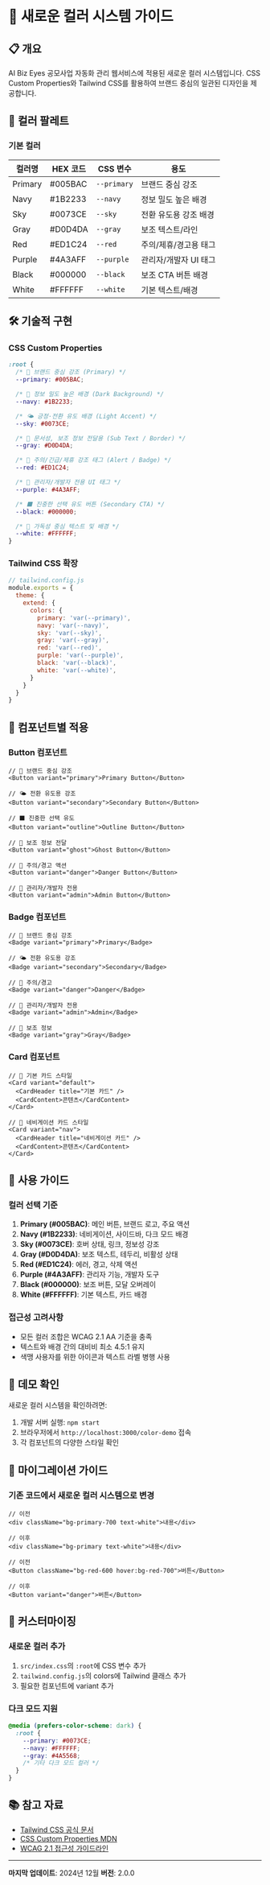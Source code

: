 # 🎨 새로운 컬러 시스템 가이드

## 📋 개요

AI Biz Eyes 공모사업 자동화 관리 웹서비스에 적용된 새로운 컬러 시스템입니다. CSS Custom Properties와 Tailwind CSS를 활용하여 브랜드 중심의 일관된 디자인을 제공합니다.

## 🎯 컬러 팔레트

### 기본 컬러

| 컬러명 | HEX 코드 | CSS 변수 | 용도 |
|--------|----------|----------|------|
| Primary | #005BAC | `--primary` | 브랜드 중심 강조 |
| Navy | #1B2233 | `--navy` | 정보 밀도 높은 배경 |
| Sky | #0073CE | `--sky` | 전환 유도용 강조 배경 |
| Gray | #D0D4DA | `--gray` | 보조 텍스트/라인 |
| Red | #ED1C24 | `--red` | 주의/제휴/경고용 태그 |
| Purple | #4A3AFF | `--purple` | 관리자/개발자 UI 태그 |
| Black | #000000 | `--black` | 보조 CTA 버튼 배경 |
| White | #FFFFFF | `--white` | 기본 텍스트/배경 |

## 🛠️ 기술적 구현

### CSS Custom Properties

```css
:root {
  /* 🎯 브랜드 중심 강조 (Primary) */
  --primary: #005BAC;

  /* 🧭 정보 밀도 높은 배경 (Dark Background) */
  --navy: #1B2233;

  /* 🌤 긍정·전환 유도 배경 (Light Accent) */
  --sky: #0073CE;

  /* 📰 문서성, 보조 정보 전달용 (Sub Text / Border) */
  --gray: #D0D4DA;

  /* 📢 주의/긴급/제휴 강조 태그 (Alert / Badge) */
  --red: #ED1C24;

  /* 🧪 관리자/개발자 전용 UI 태그 */
  --purple: #4A3AFF;

  /* ⬛ 진중한 선택 유도 버튼 (Secondary CTA) */
  --black: #000000;

  /* 🧾 가독성 중심 텍스트 및 배경 */
  --white: #FFFFFF;
}
```

### Tailwind CSS 확장

```javascript
// tailwind.config.js
module.exports = {
  theme: {
    extend: {
      colors: {
        primary: 'var(--primary)',
        navy: 'var(--navy)',
        sky: 'var(--sky)',
        gray: 'var(--gray)',
        red: 'var(--red)',
        purple: 'var(--purple)',
        black: 'var(--black)',
        white: 'var(--white)',
      }
    }
  }
}
```

## 🔘 컴포넌트별 적용

### Button 컴포넌트

```tsx
// 🎯 브랜드 중심 강조
<Button variant="primary">Primary Button</Button>

// 🌤 전환 유도용 강조
<Button variant="secondary">Secondary Button</Button>

// ⬛ 진중한 선택 유도
<Button variant="outline">Outline Button</Button>

// 📰 보조 정보 전달
<Button variant="ghost">Ghost Button</Button>

// 📢 주의/경고 액션
<Button variant="danger">Danger Button</Button>

// 🧪 관리자/개발자 전용
<Button variant="admin">Admin Button</Button>
```

### Badge 컴포넌트

```tsx
// 🎯 브랜드 중심 강조
<Badge variant="primary">Primary</Badge>

// 🌤 전환 유도용 강조
<Badge variant="secondary">Secondary</Badge>

// 📢 주의/경고
<Badge variant="danger">Danger</Badge>

// 🧪 관리자/개발자 전용
<Badge variant="admin">Admin</Badge>

// 📰 보조 정보
<Badge variant="gray">Gray</Badge>
```

### Card 컴포넌트

```tsx
// 🧾 기본 카드 스타일
<Card variant="default">
  <CardHeader title="기본 카드" />
  <CardContent>콘텐츠</CardContent>
</Card>

// 🧭 네비게이션 카드 스타일
<Card variant="nav">
  <CardHeader title="네비게이션 카드" />
  <CardContent>콘텐츠</CardContent>
</Card>
```

## 🎨 사용 가이드

### 컬러 선택 기준

1. **Primary (#005BAC)**: 메인 버튼, 브랜드 로고, 주요 액션
2. **Navy (#1B2233)**: 네비게이션, 사이드바, 다크 모드 배경
3. **Sky (#0073CE)**: 호버 상태, 링크, 정보성 강조
4. **Gray (#D0D4DA)**: 보조 텍스트, 테두리, 비활성 상태
5. **Red (#ED1C24)**: 에러, 경고, 삭제 액션
6. **Purple (#4A3AFF)**: 관리자 기능, 개발자 도구
7. **Black (#000000)**: 보조 버튼, 모달 오버레이
8. **White (#FFFFFF)**: 기본 텍스트, 카드 배경

### 접근성 고려사항

- 모든 컬러 조합은 WCAG 2.1 AA 기준을 충족
- 텍스트와 배경 간의 대비비 최소 4.5:1 유지
- 색맹 사용자를 위한 아이콘과 텍스트 라벨 병행 사용

## 🚀 데모 확인

새로운 컬러 시스템을 확인하려면:

1. 개발 서버 실행: `npm start`
2. 브라우저에서 `http://localhost:3000/color-demo` 접속
3. 각 컴포넌트의 다양한 스타일 확인

## 📝 마이그레이션 가이드

### 기존 코드에서 새로운 컬러 시스템으로 변경

```tsx
// 이전
<div className="bg-primary-700 text-white">내용</div>

// 이후
<div className="bg-primary text-white">내용</div>
```

```tsx
// 이전
<Button className="bg-red-600 hover:bg-red-700">버튼</Button>

// 이후
<Button variant="danger">버튼</Button>
```

## 🔧 커스터마이징

### 새로운 컬러 추가

1. `src/index.css`의 `:root`에 CSS 변수 추가
2. `tailwind.config.js`의 colors에 Tailwind 클래스 추가
3. 필요한 컴포넌트에 variant 추가

### 다크 모드 지원

```css
@media (prefers-color-scheme: dark) {
  :root {
    --primary: #0073CE;
    --navy: #FFFFFF;
    --gray: #4A5568;
    /* 기타 다크 모드 컬러 */
  }
}
```

## 📚 참고 자료

- [Tailwind CSS 공식 문서](https://tailwindcss.com/docs)
- [CSS Custom Properties MDN](https://developer.mozilla.org/en-US/docs/Web/CSS/Using_CSS_custom_properties)
- [WCAG 2.1 접근성 가이드라인](https://www.w3.org/WAI/WCAG21/quickref/)

---

**마지막 업데이트**: 2024년 12월
**버전**: 2.0.0